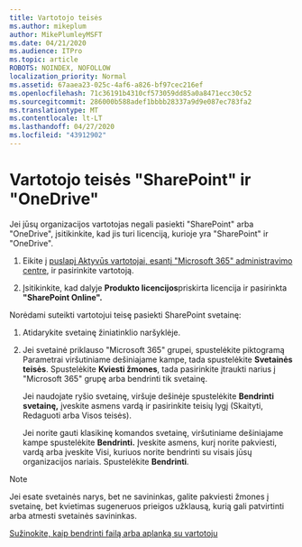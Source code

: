 ```yaml
---
title: Vartotojo teisės
ms.author: mikeplum
author: MikePlumleyMSFT
ms.date: 04/21/2020
ms.audience: ITPro
ms.topic: article
ROBOTS: NOINDEX, NOFOLLOW
localization_priority: Normal
ms.assetid: 67aaea23-025c-4af6-a826-bf97cec216ef
ms.openlocfilehash: 71c36191b4310cf573059dd85a0a8471ecc30c52
ms.sourcegitcommit: 286000b588adef1bbbb28337a9d9e087ec783fa2
ms.translationtype: MT
ms.contentlocale: lt-LT
ms.lasthandoff: 04/27/2020
ms.locfileid: "43912902"
---
```

# <a name="user-permissions-in-sharepoint-and-onedrive"></a>Vartotojo teisės "SharePoint" ir "OneDrive"

Jei jūsų organizacijos vartotojas negali pasiekti "SharePoint" arba "OneDrive", įsitikinkite, kad jis turi licenciją, kurioje yra "SharePoint" ir "OneDrive". 
  
1. Eikite į [puslapį Aktyvūs vartotojai, esantį "Microsoft 365" administravimo centre,](https://portal.office.com/adminportal/home#/users) ir pasirinkite vartotoją. 
    
2. Įsitikinkite, kad dalyje **Produkto licencijos**priskirta licencija ir pasirinkta **"SharePoint Online".** 
    
 Norėdami suteikti vartotojui teisę pasiekti SharePoint svetainę: 
  
1. Atidarykite svetainę žiniatinklio naršyklėje.
    
2. Jei svetainė priklauso "Microsoft 365" grupei, spustelėkite piktogramą Parametrai viršutiniame dešiniajame kampe, tada spustelėkite **Svetainės teisės**. Spustelėkite **Kviesti žmones**, tada pasirinkite įtraukti narius į "Microsoft 365" grupę arba bendrinti tik svetainę. 
    
    Jei naudojate ryšio svetainę, viršuje dešinėje spustelėkite **Bendrinti svetainę,** įveskite asmens vardą ir pasirinkite teisių lygį (Skaityti, Redaguoti arba Visos teisės). 
    
    Jei norite gauti klasikinę komandos svetainę, viršutiniame dešiniajame kampe spustelėkite **Bendrinti.** Įveskite asmens, kurį norite pakviesti, vardą arba įveskite Visi, kuriuos norite bendrinti su visais jūsų organizacijos nariais. Spustelėkite **Bendrinti**.
    
> [!NOTE]
> Jei esate svetainės narys, bet ne savininkas, galite pakviesti žmones į svetainę, bet kvietimas sugeneruos prieigos užklausą, kurią gali patvirtinti arba atmesti svetainės savininkas. 
  
[Sužinokite, kaip bendrinti failą arba aplanką su vartotoju](https://go.microsoft.com/fwlink/?linkid=533408)
  

